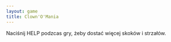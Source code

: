 ```yaml
---
layout: game
title: Clown'O'Mania
---
```


Naciśnij HELP podzcas gry, żeby dostać więcej skoków i strzałów.
